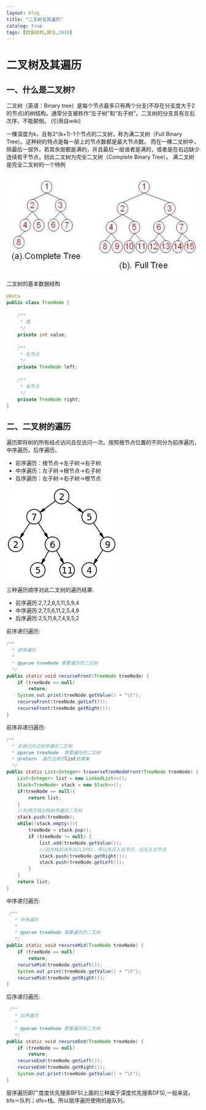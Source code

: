 ```yaml
---
layout: blog
title: "二叉树及其遍历"
catalog: true
tags: [数据结构,算法,2018]
---
```

# 二叉树及其遍历

## 一、什么是二叉树?

二叉树（英语：Binary tree）是每个节点最多只有两个分支(不存在分支度大于2的节点)的树结构。通常分支被称作“左子树”和“右子树”。二叉树的分支具有左右次序，不能颠倒。
(引用自wiki)

一棵深度为k，且有2^(k+1)-1个节点的二叉树，称为满二叉树（Full Binary Tree）。这种树的特点是每一层上的节点数都是最大节点数。
而在一棵二叉树中，除最后一层外，若其余层都是满的，并且最后一层或者是满的，或者是在右边缺少连续若干节点，则此二叉树为完全二叉树（Complete Binary Tree）。
满二叉树是完全二叉树的一个特例

![完全二叉树和满二叉树](https://raw.githubusercontent.com/RussXia/RussXia.github.io/master/_pic/binary-tree.jpg)

二叉树的基本数据结构

```java
@Data
public class TreeNode {

    /**
     * 值
     */
    private int value;

    /**
     * 左节点
     */
    private TreeNode left;

    /**
     * 右节点
     */
    private TreeNode right;
}
```

## 二、二叉树的遍历

遍历即将树的所有结点访问且仅访问一次。按照根节点位置的不同分为前序遍历，中序遍历，后序遍历。

+ 前序遍历：根节点->左子树->右子树
+ 中序遍历：左子树->根节点->右子树
+ 后序遍历：左子树->右子树->根节点

![二叉树的遍历](https://raw.githubusercontent.com/RussXia/RussXia.github.io/master/_pic/binary_tree_recurse.png)

三种遍历顺序对此二叉树的遍历结果:

+ 前序遍历:2,7,2,6,5,11,5,9,4
+ 中序遍历:2,7,5,6,11,2,5,4,9
+ 后序遍历:2,5,11,6,7,4,9,5,2

前序递归遍历:

```java
/**
  * 前序遍历
  *
  * @param treeNode 需要遍历的二叉树
  */
public static void recurseFront(TreeNode treeNode) {
    if (treeNode == null)
        return;
    System.out.print(treeNode.getValue() + "\t");
    recurseFront(treeNode.getLeft());
    recurseFront(treeNode.getRight());
}
```

前序非递归遍历:

```java
/**
  * 非递归方式前序遍历二叉树
  * @param treeNode  需要遍历的二叉树
  * @return  遍历出来的list结果集
  */
public static List<Integer> traverseTreeNodeFront(TreeNode treeNode) {
    List<Integer> list = new LinkedList<>();
    Stack<TreeNode> stack = new Stack<>();
    if(treeNode == null){
        return list;
    }
    //利用压栈出栈前序遍历二叉树
    stack.push(treeNode);
    while(!stack.empty()){
        treeNode = stack.pop();
        if (treeNode != null) {
            list.add(treeNode.getValue());
            //因为栈后进先出(LIFO)，所以先压入右节点，后压入左节点
            stack.push(treeNode.getRight());
            stack.push(treeNode.getLeft());
        }
    }
    return list;
}
```

中序递归遍历:

```java
 /**
   * 中序遍历
   *
   * @param treeNode 需要遍历的二叉树
   */
public static void recurseMid(TreeNode treeNode) {
    if (treeNode == null)
        return;
    recurseMid(treeNode.getLeft());
    System.out.print(treeNode.getValue() + "\t");
    recurseMid(treeNode.getRight());
}
```

后序递归遍历:

```java
 /**
   * 后序遍历
   *
   * @param treeNode 需要遍历的二叉树
   */
public static void recurseEnd(TreeNode treeNode) {
    if (treeNode == null)
        return;
    recurseEnd(treeNode.getLeft());
    recurseEnd(treeNode.getRight());
    System.out.print(treeNode.getValue() + "\t");
}
```

层序遍历即广度度优先搜索BFS(上面的三种属于深度优先搜索DFS),一般来说，bfs＝队列；dfs=栈。所以层序遍历使用的是队列。